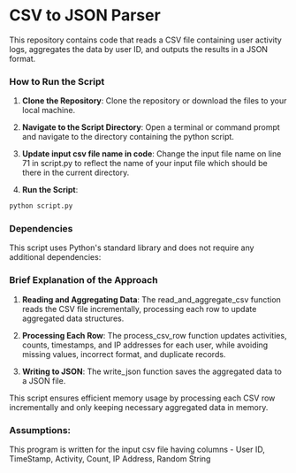 # CSV to JSON Parser

This repository contains code that reads a CSV file containing user activity logs, aggregates the data by user ID, and outputs the results in a JSON format.

### How to Run the Script

1. **Clone the Repository**:
Clone the repository or download the files to your local machine.

2.  **Navigate to the Script Directory**:
Open a terminal or command prompt and navigate to the directory containing the python script.

3. **Update input csv file name in code**:
Change the input file name on line 71 in script.py to reflect the name of your input file which should be there in the current directory.

4.  **Run the Script**:
```bash
python script.py
```

### Dependencies

This script uses Python's standard library and does not require any additional dependencies:

### Brief Explanation of the Approach

1. **Reading and Aggregating Data**:
The read_and_aggregate_csv function reads the CSV file incrementally, processing each row to update aggregated data structures.

2. **Processing Each Row**:
The process_csv_row function updates activities, counts, timestamps, and IP addresses for each user, while avoiding missing values, incorrect format, and duplicate records.

3. **Writing to JSON**:
The write_json function saves the aggregated data to a JSON file.

This script ensures efficient memory usage by processing each CSV row incrementally and only keeping necessary aggregated data in memory.

### Assumptions:
This program is written for the input csv file having columns - User ID, TimeStamp, Activity, Count, IP Address, Random String
